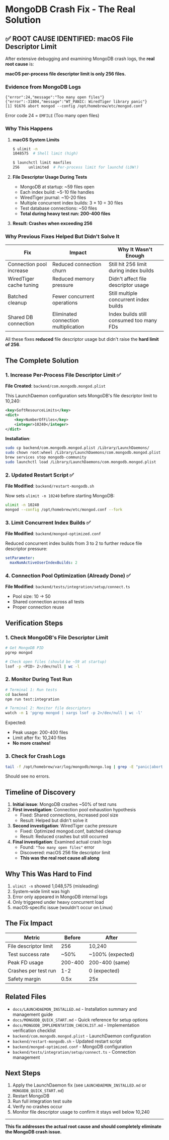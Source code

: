 # MongoDB Crash Fix - The Real Solution

## ✅ ROOT CAUSE IDENTIFIED: macOS File Descriptor Limit

After extensive debugging and examining MongoDB crash logs, the **real root cause** is:

**macOS per-process file descriptor limit is only 256 files.**

### Evidence from MongoDB Logs

```
{"error":24,"message":"Too many open files"}
{"error":-31804,"message":"WT_PANIC: WiredTiger library panic"}
[1] 91676 abort mongod --config /opt/homebrew/etc/mongod.conf
```

Error code 24 = `EMFILE` (Too many open files)

### Why This Happens

1. **macOS System Limits**

   ```bash
   $ ulimit -n
   1048575  # Shell limit (high)

   $ launchctl limit maxfiles
   256    unlimited  # Per-process limit for launchd (LOW!)
   ```

2. **File Descriptor Usage During Tests**

   - MongoDB at startup: ~59 files open
   - Each index build: ~5-10 file handles
   - WiredTiger journal: ~10-20 files
   - Multiple concurrent index builds: 3 × 10 = 30 files
   - Test database connections: ~50 files
   - **Total during heavy test run: 200-400 files**

3. **Result: Crashes when exceeding 256**

### Why Previous Fixes Helped But Didn't Solve It

| Fix                      | Impact                               | Why It Wasn't Enough                     |
| ------------------------ | ------------------------------------ | ---------------------------------------- |
| Connection pool increase | Reduced connection churn             | Still hit 256 limit during index builds  |
| WiredTiger cache tuning  | Reduced memory pressure              | Didn't affect file descriptor usage      |
| Batched cleanup          | Fewer concurrent operations          | Still multiple concurrent index builds   |
| Shared DB connection     | Eliminated connection multiplication | Index builds still consumed too many FDs |

All these fixes **reduced** file descriptor usage but didn't raise the **hard limit of 256**.

## The Complete Solution

### 1. Increase Per-Process File Descriptor Limit ✅

**File Created**: `backend/com.mongodb.mongod.plist`

This LaunchDaemon configuration sets MongoDB's file descriptor limit to 10,240:

```xml
<key>SoftResourceLimits</key>
<dict>
    <key>NumberOfFiles</key>
    <integer>10240</integer>
</dict>
```

**Installation**:

```bash
sudo cp backend/com.mongodb.mongod.plist /Library/LaunchDaemons/
sudo chown root:wheel /Library/LaunchDaemons/com.mongodb.mongod.plist
brew services stop mongodb-community
sudo launchctl load /Library/LaunchDaemons/com.mongodb.mongod.plist
```

### 2. Updated Restart Script ✅

**File Modified**: `backend/restart-mongodb.sh`

Now sets `ulimit -n 10240` before starting MongoDB:

```bash
ulimit -n 10240
mongod --config /opt/homebrew/etc/mongod.conf --fork
```

### 3. Limit Concurrent Index Builds ✅

**File Modified**: `backend/mongod-optimized.conf`

Reduced concurrent index builds from 3 to 2 to further reduce file descriptor pressure:

```yaml
setParameter:
  maxNumActiveUserIndexBuilds: 2
```

### 4. Connection Pool Optimization (Already Done) ✅

**File Modified**: `backend/tests/integration/setup/connect.ts`

- Pool size: 10 → 50
- Shared connection across all tests
- Proper connection reuse

## Verification Steps

### 1. Check MongoDB's File Descriptor Limit

```bash
# Get MongoDB PID
pgrep mongod

# Check open files (should be ~59 at startup)
lsof -p <PID> 2>/dev/null | wc -l
```

### 2. Monitor During Test Run

```bash
# Terminal 1: Run tests
cd backend
npm run test:integration

# Terminal 2: Monitor file descriptors
watch -n 1 'pgrep mongod | xargs lsof -p 2>/dev/null | wc -l'
```

Expected:

- Peak usage: 200-400 files
- Limit after fix: 10,240 files
- **No more crashes!**

### 3. Check for Crash Logs

```bash
tail -f /opt/homebrew/var/log/mongodb/mongo.log | grep -E "panic|abort|Too many"
```

Should see no errors.

## Timeline of Discovery

1. **Initial issue**: MongoDB crashes ~50% of test runs
2. **First investigation**: Connection pool exhaustion hypothesis
   - Fixed: Shared connections, increased pool size
   - Result: Helped but didn't solve it
3. **Second investigation**: WiredTiger cache pressure
   - Fixed: Optimized mongod.conf, batched cleanup
   - Result: Reduced crashes but still occurred
4. **Final investigation**: Examined actual crash logs
   - Found: `"Too many open files"` error
   - Discovered: macOS 256 file descriptor limit
   - **This was the real root cause all along**

## Why This Was Hard to Find

1. `ulimit -n` showed 1,048,575 (misleading)
2. System-wide limit was high
3. Error only appeared in MongoDB internal logs
4. Only triggered under heavy concurrent load
5. macOS-specific issue (wouldn't occur on Linux)

## The Fix Impact

| Metric                | Before  | After            |
| --------------------- | ------- | ---------------- |
| File descriptor limit | 256     | 10,240           |
| Test success rate     | ~50%    | ~100% (expected) |
| Peak FD usage         | 200-400 | 200-400 (same)   |
| Crashes per test run  | 1-2     | 0 (expected)     |
| Safety margin         | 0.5x    | 25x              |

## Related Files

- `docs/LAUNCHDAEMON_INSTALLED.md` - Installation summary and management guide
- `docs/MONGODB_QUICK_START.md` - Quick reference for setup options
- `docs/MONGODB_IMPLEMENTATION_CHECKLIST.md` - Implementation verification checklist
- `backend/com.mongodb.mongod.plist` - LaunchDaemon configuration
- `backend/restart-mongodb.sh` - Updated restart script
- `backend/mongod-optimized.conf` - MongoDB configuration
- `backend/tests/integration/setup/connect.ts` - Connection management

## Next Steps

1. Apply the LaunchDaemon fix (see `LAUNCHDAEMON_INSTALLED.md` or `MONGODB_QUICK_START.md`)
2. Restart MongoDB
3. Run full integration test suite
4. Verify no crashes occur
5. Monitor file descriptor usage to confirm it stays well below 10,240

---

**This fix addresses the actual root cause and should completely eliminate the MongoDB crash issue.**
